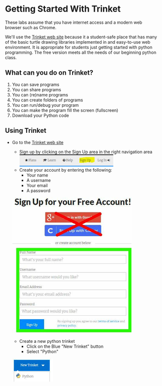 
# Getting Started With Trinket

These labs assume that you have internet access and a modern web browser such as Chrome.

We'll use the [Trinket web site](https://trinket.io/) because it a student-safe place that has many of the basic turtle drawing libraries implemented in and easy-to-use web environment.  It is appropriate for students just getting started with python programming.  The free version meets all the needs of our beginning python class.

## What can you do on Trinket?

1. You can save programs
1. You can share programs
1. You can (re)name programs
1. You can create folders of programs
1. You can run/debug your program
1. You can make the program fill the screen (fullscreen)
1. Download your Python code

## Using Trinket

* Go to the [Trinket web site](https://trinket.io/)
    * Sign up by clicking on the Sign Up area in the right navigation area
    ![login](./img/login.jpg)
    * Create your account by entering the following:
        * Your name
        * A username
        * Your email
        * A password

    ![create account](./img/createAccount.jpg)
    
    * Create a new python trinket
        * Click on the Blue "New Trinket" button
        * Select "Python"
        
    ![new trinket](./img/newTrinket.jpg)
